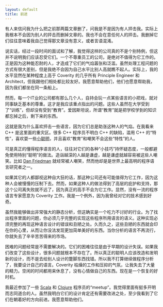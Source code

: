```yaml
---
layout: default
title: 前进
---
```


有人来信问我为什么把之前那两篇文章删了，问我是不是因为有人抨击我。实际上我根本不会因为别人的抨击而删掉文章的。我也不会在意任何人的抨击。我删掉它们往往意味着我自己觉得那文章没有意义，或者言语混淆。

说实话，经过一段时间的面试和了解，我觉得这样的公司真的不是个别特例，但这并不说明我们应该忍受它们。一个不尊重员工的公司，是绝对不值得为它工作的。正是因为这种能忍耐的人，才造成了它们的气焰嚣张和泛滥。虽然处理工程问题的方式有很大差别，但是我绝不会因为自己水平比别人高就瞧不起人。实际上，我的水平显然在某种程度上高于 Coverity 的几乎所有 Principle Engineer 和 Architect，但我跟他们相处都比较友好。我愿意帮助他们，他们也愿意帮助我，因为我们都坐在同一条船上。

然而，每一个IT业的公司都有那么几个人，自持会玩一点某些语言的小把戏，就对同事缺乏基本的尊重。这才是我应该重点指出的问题。这些人虽然在大学受到了“训练”，但却没有受到“教育”。爱因斯坦说，所谓“教育”就是把学校学到的知识都忘掉之后，剩下来的东西。

这就是我为什么喜欢抨击一些语言，因为它们总是助涨这种人的气焰。在我看来 C++ 是这里面的重灾区。很多 C++ 程序员不明白 C++ 的缺陷，滥用 C++ 的“特性”，喜欢耍一些<a href="http://www.yinwang.org/blog-cn/2013/03/15/language-design-mistake1">小聪明</a>，并且喜欢“教育”和嘲笑不会这些“特性”的人。

可是真正的懂得程序语言的人，往往对它们的各种“小技巧”持怀疑态度，一般都避免使用特别“聪明”的做法。造诣越深的人越是谦虚，越是谦虚就越容易被这些人嘲笑。比如 <a href="http://www.yinwang.org/blog-cn/2012/07/04/dan-friedman">Dan Friedman</a> 就经常被人嘲笑，然而他却是是世界上最高明的程序语言研究者之一。

如果其它的人都鄙视这种自大狂的话，那这种公司还有可能值得为它工作，因为这种人会被慢慢的压制下去。然而，如果这种人的做法得到了高层的庇护和支持，那这个公司离失败就不远了，因为真正的高手不会为它工作。显然，没有一流的程序语言专家愿意为 Coverity 工作。我是一个例外，因为我曾经对它的技术感到好奇。

虽然我能够做出非常强大的静态分析，但这确实是一个吃力不讨好的行业。为了找出程序里面的问题，你必须几乎完整的实现这些程序所用语言的语义。这种实现必须完整的再现这种语言设计的错误和丑陋之处。久而久之，这些丑陋的东西就会印在你的心里，从而让你没法发现更加简单美好的东西。当你分析的语言不再流行，你就失去了辛辛苦苦得来的市场。

困难的问题经常是不需要解决的。它们的困难往往是由于早期的设计失误。如果我们改变了这些设计，很多问题就根本不存在了。所以真正的聪明人应该改造和发明新的设计，而不是去给别人设计的蹩脚东西找错。所以我不打算继续做程序分析了，我要设计自己的语言。Coverity 枯燥的工作和压抑的气氛，让我失去了大量的精力。空闲的时间都用来休息了，没有心情做自己的东西。现在是一个恢复的好时机。

我最近参加了一些 <a href="http://www.meetup.com/SF-Scala">Scala</a> 和 <a href="http://www.meetup.com/The-Bay-Area-Clojure-User-Group">Clojure</a> 程序员的“meetup”。我觉得里面有挺多开明而志同道合的人。虽然我明白它们的设计肯定还有需要改进之处，至少我看到了它们在朝着好的方向前进。我愿意帮助他们。
